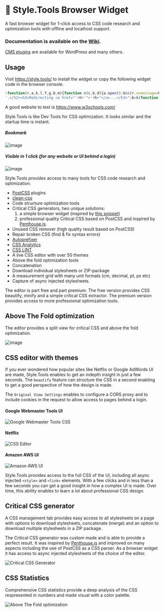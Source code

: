 # 📐 Style.Tools Browser Widget

A fast browser widget for 1-click access to CSS code research and optimization tools with offline and localhost support. 

### Documentation is available on the [Wiki](https://github.com/style-tools/browser-widget/wiki).

[CMS plugins](https://github.com/style-tools) are available for WordPress and many others. 

## Usage 

Visit https://style.tools/ to install the widget or copy the following widget code in the browser console. 

```javascript
!function(r,a,k,l,f,g,b,m){function n(c,b,d){a.open();b&&(r.onmessage=b);d&&a.addEventListener("securitypolicyviolation",d);a.write(c);a.close()}f="https://style.tools/";g="Style.Tools";var c=a.createElement("script");c.src=f+"x.js";c.onerror=function(){function p(d){if(c=d?d.violatedDirective:0){if("script-src"==c||m)return;m=1;b&&l(b)}if(!q){var h=f+"#"+a.location;a.getElementById("e").innerHTML='<h2 style="color:red;">'+g+(c?' blocked by CSP <font color="blue">'+c+"</font>":" failed to load")+
'.</h2><h3>Redirecting <a href="'+h+'">'+h+"</a>...</h3>";b=k(function(){a.location.href=h},3E3)}}var q;n("<h2>Loading "+g+" via Service Worker...</h2><iframe src="+f+'go height=50></iframe><p id="e"></p>',function(a){q=1;b&&l(b);n("<script>"+a.data+"\x3c/script>")},p);b=k(p,2E3)};a.head.appendChild(c)}(window,document,setTimeout,clearTimeout);
```

A good website to test is https://www.w3schools.com/

Style.Tools is like Dev Tools for CSS optimization. It looks similar and the startup time is instant.

##### Bookmark
![image](https://user-images.githubusercontent.com/8843669/50855172-6d7e0980-1387-11e9-89dc-6535dd846fff.png)

##### Visible in 1 click (for any website or UI behind a login)

![image](https://user-images.githubusercontent.com/8843669/50855020-ffd1dd80-1386-11e9-9116-1d26258cba8e.png)

Style.Tools provides access to many tools for CSS code research and optimization. 

- [PostCSS](https://github.com/postcss/) plugins
- [clean-css](https://github.com/jakubpawlowicz/clean-css)
- Code structure optimization tools
- Critical CSS generators, two unique solutions:
	1) a simple browser widget (inspired by [this snippet](https://gist.github.com/PaulKinlan/6284142))
	2) professional quality Critical CSS based on PostCSS and inspired by [Penthouse.js](https://github.com/pocketjoso/penthouse).
- Unused CSS remover (high quality result based on PostCSS)
- Repair broken CSS (find & fix syntax errors)
- [Autoprefixer](https://github.com/postcss/autoprefixer)
- [CSS Analytics](https://github.com/cssstats/cssstats)
- [CSS LINT](https://github.com/CSSLint/csslint)
- A live CSS editor with over 50 themes
- Above the fold optimization tools
- Concatenation
- Download individual stylesheets or ZIP-package
- A measurement grid with many unit formats (cm, decimal, pt, px etc)
- Capture of async injected stylesheets.

The editor is part free and part premium. The free version provides CSS beautify, minify and a simple critical CSS extractor. The premium version provides access to more professional optimization tools. 

## Above The Fold optimization

The editor provides a split view for critical CSS and above the fold optimization.

![image](https://user-images.githubusercontent.com/8843669/50855535-5d1a5e80-1388-11e9-8500-991136a9d016.png)

## CSS editor with themes

If you ever wondered how popular sites like Netflix or Google AdWords UI are made, Style.Tools enables to get an indepth insight in just a few seconds. The `beautify` feature can structure the CSS in a second enabling to get a good perspective of how the design is made.

The `Original View Settings` enables to configure a CORS proxy and to include cookies in the request to allow access to pages behind a login.

#### Google Webmaster Tools UI

![Google Webmaster Tools CSS](https://github.com/style-tools/browser-widget/blob/master/images/editor-signed-in.png)

#### Netflix

![CSS Editor](https://github.com/style-tools/browser-widget/blob/master/images/css-editor.png)

#### Amazon AWS UI

![Amazon AWS UI](https://github.com/style-tools/browser-widget/blob/master/images/aws-abtf.png)

Style.Tools provides access to the full CSS of the UI, including all async injected `<style>` and `<link>` elements. With a few clicks and in less than a few seconds you can get a good insight in how a complex UI is made. Over time, this ability enables to learn a lot about professional CSS design.

## Critical CSS generator

A CSS management tab provides easy access to all stylesheets on a page with options to download stylesheets, concatenate (merge) and an option to download multiple stylesheets in a ZIP package.

The Critical CSS generator was custom made and is able to provide a perfect result. It was inspired by [Penthouse.js](https://github.com/pocketjoso/penthouse) and improved on many aspects including the use of PostCSS as a CSS parser. As a browser widget it has access to async injected stylesheets of the choice of the editor.

![Critical CSS Generator](https://github.com/style-tools/browser-widget/blob/master/images/css-settings.png)

## CSS Statistics

Comprehensive CSS statistics provide a deep analysis of the CSS respresented in numbers and made visual with a color palette.

![Above The Fold optimization](https://github.com/style-tools/browser-widget/blob/master/images/css-stats.png)
